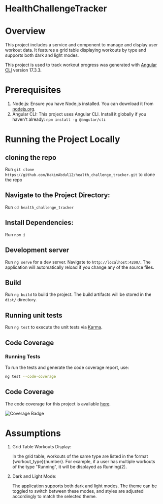 # HealthChallengeTracker
# Overview

This project includes a service and component to manage and display user workout data. It features a grid table displaying workouts by type and supports both dark and light modes.

This project is used to track workout progress was generated with [Angular CLI](https://github.com/angular/angular-cli) version 17.3.3.

# Prerequisites
 1. Node.js: Ensure you have Node.js installed. You can download it from [nodejs.org](https://nodejs.org).
 2. Angular CLI: This project uses Angular CLI. Install it globally if you haven't already:
  `npm install -g @angular/cli`

# Running the Project Locally
  ## cloning the repo
  Run  `git clone https://github.com/HakimAbdul12/health_challenge_tracker.git` to clone the repo

  ## Navigate to the Project Directory:
  Run `cd health_challenge_tracker`

  ## Install Dependencies:
  Run `npm i`

  ## Development server

  Run `ng serve` for a dev server. Navigate to `http://localhost:4200/`. The application will automatically reload if you change any of the source files.


  ## Build

  Run `ng build` to build the project. The build artifacts will be stored in the `dist/` directory.

  ## Running unit tests

  Run `ng test` to execute the unit tests via [Karma](https://karma-runner.github.io).

  ## Code Coverage

  ### Running Tests

  To run the tests and generate the code coverage report, use:

  ```bash
  ng test --code-coverage
  ```
## Code Coverage

The code coverage for this project is available [here](./coverage/index.html).

![Coverage Badge](https://img.shields.io/endpoint?url=https://coverage.example.com/badge)

# Assumptions
1. Grid Table Workouts Display:

    In the grid table, workouts of the same type are listed in the format {workout_type}{number}. For example, if a user has multiple workouts of the type "Running", it will be displayed as Running(2).

2. Dark and Light Mode:

    The application supports both dark and light modes. The theme can be toggled to switch between these modes, and styles are adjusted accordingly to match the selected theme.
